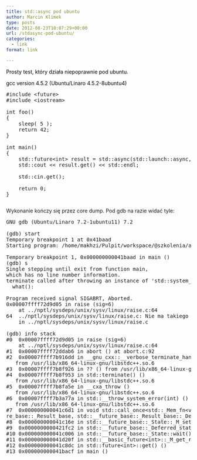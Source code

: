 ```yaml
---
title: std::async pod ubuntu
author: Marcin Klimek
type: posts
date: 2012-08-23T10:07:29+00:00
url: /stdasync-pod-ubuntu/
categories:
  - link
format: link

---
```

<p class="brush:cpp">
  <span style="color: #000000;">Prosty test, który działa niepoprawnie pod ubuntu.</span>
</p>

<p class="brush:cpp">
  <span style="color: #000000;">gcc version 4.5.2 (Ubuntu/Linaro 4.5.2-8ubuntu4) </span>
</p>

<pre class="brush:cpp">#include &lt;future&gt;
#include &lt;iostream&gt;

int foo()
{
    sleep( 5 );
    return 42;
}

int main()
{
    std::future&lt;int&gt; result = std::async(std::launch::async, foo );
    std::cout &lt;&lt; result.get() &lt;&lt; std::endl;

    std::cin.get();

    return 0;
}</pre>

<pre class="brush:cpp"></pre>

<p class="brush:cpp">
  Wykonanie kończy się przez core dump. Pod gdb na razie widać tyle:
</p>

<pre class="brush:cpp">GNU gdb (Ubuntu/Linaro 7.2-1ubuntu11) 7.2

(gdb) start
Temporary breakpoint 1 at 0x41baad
Starting program: /home/makhzi/Pulpit/workspace/@szkolenia/async-test/async-test 

Temporary breakpoint 1, 0x000000000041baad in main ()
(gdb) s
Single stepping until exit from function main,
which has no line number information.
terminate called after throwing an instance of 'std::system_error'
  what():  

Program received signal SIGABRT, Aborted.
0x00007ffff72d9d05 in raise (sig=6)
    at ../nptl/sysdeps/unix/sysv/linux/raise.c:64
64	../nptl/sysdeps/unix/sysv/linux/raise.c: Nie ma takiego pliku ani katalogu.
	in ../nptl/sysdeps/unix/sysv/linux/raise.c

(gdb) info stack
#0  0x00007ffff72d9d05 in raise (sig=6)
    at ../nptl/sysdeps/unix/sysv/linux/raise.c:64
#1  0x00007ffff72ddab6 in abort () at abort.c:92
#2  0x00007ffff7b916dd in __gnu_cxx::__verbose_terminate_handler() ()
   from /usr/lib/x86_64-linux-gnu/libstdc++.so.6
#3  0x00007ffff7b8f926 in ?? () from /usr/lib/x86_64-linux-gnu/libstdc++.so.6
#4  0x00007ffff7b8f953 in std::terminate() ()
   from /usr/lib/x86_64-linux-gnu/libstdc++.so.6
#5  0x00007ffff7b8fa5e in __cxa_throw ()
   from /usr/lib/x86_64-linux-gnu/libstdc++.so.6
#6  0x00007ffff7b3a77a in std::__throw_system_error(int) ()
   from /usr/lib/x86_64-linux-gnu/libstdc++.so.6
#7  0x000000000041c6d1 in void std::call_once&lt;std::_Mem_fn&lt;void (std::__future_base::_State::*)(std::function&lt;std::unique_ptr&lt;std::__future_base::_Result_base, std::__future_base::_Result_base::_Deleter&gt; ()()&gt;&, bool&)&gt;, std::__future_base::_State* const, std::reference_wrapper&lt;std::function&lt;std::unique_ptr&lt;std::__future_base::_Result_base, std::__future_base::_Result_base::_Deleter&gt; ()()&gt; &gt;, std::reference_wrapper&lt;bool&gt; &gt;(std::once_flag&, std::_Mem_fn&lt;void (std::__future_base::_State::*)(std::function&lt;std::unique_ptr&lt;std::__future_base::_Result_base, std::__future_base::_Result_base::_Deleter&gt; ()()&gt;&, bool&)&gt;, std::__future_base::_State* const&&, std::reference_wrapper&lt;std::function&lt;std::unique_ptr&lt;std::__futu---Type &lt;return&gt; to continue, or q &lt;return&gt; to quit---info stack
re_base::_Result_base, std::__future_base::_Result_base::_Deleter&gt; ()()&gt; &gt;&&, std::reference_wrapper&lt;bool&gt;&&) ()
#8  0x000000000041c16e in std::__future_base::_State::_M_set_result(std::function&lt;std::unique_ptr&lt;std::__future_base::_Result_base, std::__future_base::_Result_base::_Deleter&gt; ()()&gt;, bool) ()
#9  0x0000000000421fc2 in std::__future_base::_Deferred_state&lt;int&gt;::_M_run_deferred() ()
#10 0x000000000041c006 in std::__future_base::_State::wait() ()
#11 0x000000000041d20f in std::__basic_future&lt;int&gt;::_M_get_result() ()
#12 0x000000000041c8dc in std::future&lt;int&gt;::get() ()
#13 0x000000000041bacf in main ()</pre>

<p class="brush:cpp">